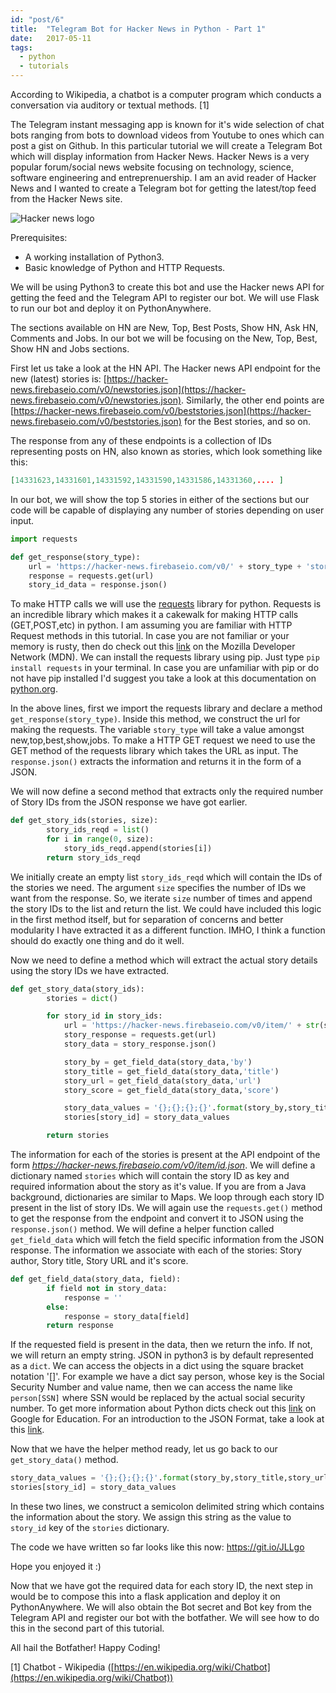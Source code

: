 ```yaml
---
id: "post/6"
title:  "Telegram Bot for Hacker News in Python - Part 1"
date:   2017-05-11
tags:
  - python
  - tutorials
---
```


According to Wikipedia, a chatbot is a computer program which conducts a conversation via auditory or textual methods. [1]

<!-- Excerpt Start -->
The Telegram instant messaging app is known for it's wide selection of chat bots ranging from bots to download videos from Youtube to ones which can post a gist on Github. In this particular tutorial we will create a Telegram Bot which will display information from Hacker News. Hacker News is a very popular forum/social news website focusing on technology, science, software engineering and entreprenuership. I am an avid reader of Hacker News and I wanted to create a Telegram bot for getting the latest/top feed from the Hacker News site.
<!-- Excerpt End -->

<img src="https://apifriends.com/wp-content/uploads/2018/08/hacker-news.jpg" class="responsive" alt="Hacker news logo"/>


Prerequisites:
* A working installation of Python3.
* Basic knowledge of Python and HTTP Requests.

We will be using Python3 to create this bot and use the Hacker news API for getting the feed and the Telegram API to register our bot. We will use Flask to run our bot and deploy it on PythonAnywhere.

The sections available on HN are New, Top, Best Posts, Show HN, Ask HN, Comments and Jobs. In our bot we will be focusing on the New, Top, Best, Show HN and Jobs sections.

First let us take a look at the HN API. The Hacker news API endpoint for the new (latest) stories is: [https://hacker-news.firebaseio.com/v0/newstories.json](https://hacker-news.firebaseio.com/v0/newstories.json). Similarly, the other end points are [https://hacker-news.firebaseio.com/v0/beststories.json](https://hacker-news.firebaseio.com/v0/beststories.json) for the Best stories, and so on.

The response from any of these endpoints is a collection of IDs representing posts on HN, also known as stories, which look something like this:
```json
[14331623,14331601,14331592,14331590,14331586,14331360,.... ]
```

In our bot, we will show the top 5 stories in either of the sections but our code will be capable of displaying any number of stories depending on user input.

```python
import requests

def get_response(story_type):
    url = 'https://hacker-news.firebaseio.com/v0/' + story_type + 'stories.json'
    response = requests.get(url)
    story_id_data = response.json()
```

To make HTTP calls we will use the [requests](http://docs.python-requests.org/en/master/) library for python. Requests is an incredible library which makes it a cakewalk for making HTTP calls (GET,POST,etc) in python. I am assuming you are familiar with HTTP Request methods in this tutorial. In case you are not familiar or your memory is rusty, then do check out this [link](https://developer.mozilla.org/en-US/docs/Web/HTTP/Methods) on the Mozilla Developer Network (MDN). We can install the requests library using pip. Just type `pip install requests` in your terminal. In case you are unfamiliar with pip or do not have pip installed I'd suggest you take a look at this documentation on [python.org](https://packaging.python.org/installing/).

In the above lines, first we import the requests library and declare a method `get_response(story_type)`. Inside this method, we construct the url for making the requests. The variable `story_type` will take a value amongst new,top,best,show,jobs. To make a HTTP GET request we need to use the GET method of the requests library which takes the URL as input. The `response.json()` extracts the information and returns it in the form of a JSON.

We will now define a second method that extracts only the required number of Story IDs from the JSON response we have got earlier.

```python
def get_story_ids(stories, size):
        story_ids_reqd = list()
        for i in range(0, size):
            story_ids_reqd.append(stories[i])
        return story_ids_reqd
```

We initially create an empty list `story_ids_reqd` which will contain the IDs of the stories we need. The argument `size` specifies the number of IDs we want from the response. So, we iterate `size` number of times and append the story IDs to the list and return the list. We could have included this logic in the first method itself, but for separation of concerns and better modularity I have extracted it as a different function. IMHO, I think a function should do exactly one thing and do it well.

Now we need to define a method which will extract the actual story details using the story IDs we have extracted.

```python
def get_story_data(story_ids):
        stories = dict()

        for story_id in story_ids:
            url = 'https://hacker-news.firebaseio.com/v0/item/' + str(story_id) + '.json'
            story_response = requests.get(url)
            story_data = story_response.json()

            story_by = get_field_data(story_data,'by')
            story_title = get_field_data(story_data,'title')
            story_url = get_field_data(story_data,'url')
            story_score = get_field_data(story_data,'score')

            story_data_values = '{};{};{};{}'.format(story_by,story_title,story_url,story_score)
            stories[story_id] = story_data_values

        return stories
```

The information for each of the stories is present at the API endpoint of the form *https://hacker-news.firebaseio.com/v0/item/id.json*. We will define a dictionary named `stories` which will contain the story ID as key and required information about the story as it's value. If you are from a Java background, dictionaries are similar to Maps. We loop through each story ID present in the list of story IDs.
We will again use the `requests.get()` method to get the response from the endpoint and convert it to JSON using the `response.json()` method. We will define a helper function called `get_field_data` which will fetch the field specific information from the JSON response. The information we  associate with each of the stories: Story author, Story title, Story URL and it's score.

```python
def get_field_data(story_data, field):
        if field not in story_data:
            response = ''
        else:
            response = story_data[field]
        return response
```

If the requested field is present in the data, then we return the info. If not, we will return an empty string. JSON in python3 is by default represented as a `dict`. We can access the objects in a dict using the square bracket notation '[]'. For example we have a dict say person, whose key is the Social Security Number and value name, then we can access the name like `person[SSN]` where SSN would be replaced by the actual social security number. To get more information about Python dicts check out this [link](https://developers.google.com/edu/python/dict-files) on Google for Education. For an introduction to the JSON Format, take a look at this [link](https://www.tutorialspoint.com/json/).

Now that we have the helper method ready, let us go back to our `get_story_data()` method.
```python
story_data_values = '{};{};{};{}'.format(story_by,story_title,story_url,story_score)
stories[story_id] = story_data_values
```
In these two lines, we construct a semicolon delimited string which contains the information about the story. We assign this string as the value to `story_id` key of the `stories` dictionary.

The code we have written so far looks like this now: https://git.io/JLLgo

Hope you enjoyed it :)

Now that we have got the required data for each story ID, the next step in would be to compose this into a flask application and deploy it on PythonAnywhere. We will also obtain the Bot secret and Bot key from the Telegram API and register our bot with the botfather. We will see how to do this in the second part of this tutorial.

All hail the Botfather! Happy Coding!


[1] Chatbot - Wikipedia ([https://en.wikipedia.org/wiki/Chatbot](https://en.wikipedia.org/wiki/Chatbot))
